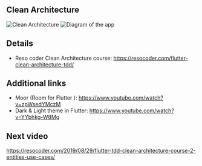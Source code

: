 ## Clean Architecture
![Clean Architecture](https://i1.wp.com/resocoder.com/wp-content/uploads/2019/08/CleanArchitecture.jpg)
![Diagram of the app](https://i0.wp.com/resocoder.com/wp-content/uploads/2019/08/Clean-Architecture-Flutter-Diagram.png?w=556&ssl=1)

## Details
- Reso coder Clean Architecture course: https://resocoder.com/flutter-clean-architecture-tdd/

## Additional links
- Moor (Room for Flutter ): https://www.youtube.com/watch?v=zpWsedYMczM
- Dark & Light theme in Flutter: https://www.youtube.com/watch?v=YYbhkg-W8Mg

## Next video
https://resocoder.com/2019/08/29/flutter-tdd-clean-architecture-course-2-entities-use-cases/